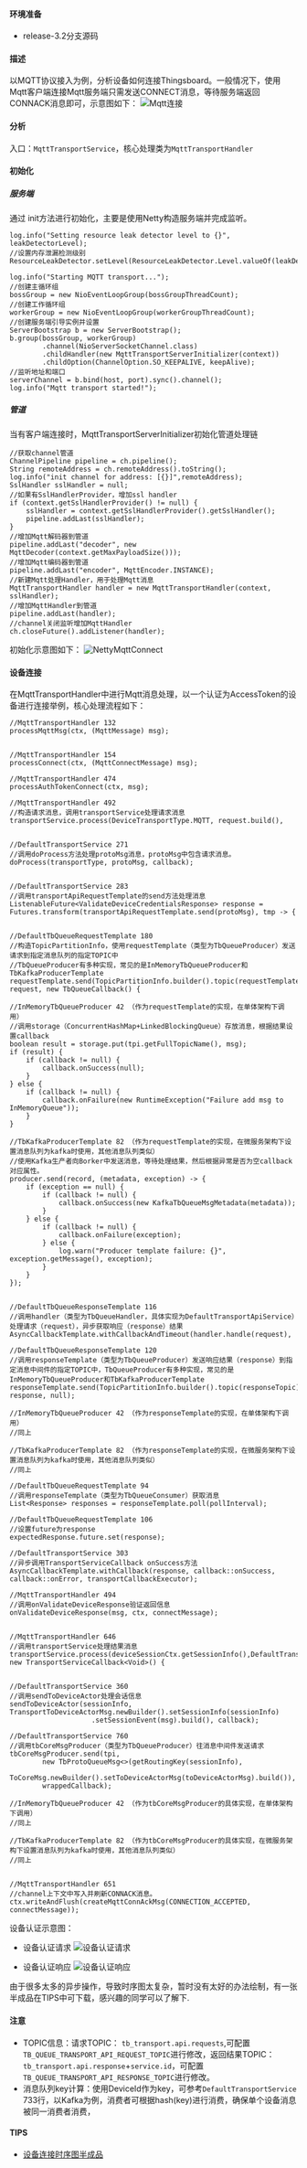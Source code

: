 #### 环境准备

- release-3.2分支源码


#### 描述
以MQTT协议接入为例，分析设备如何连接Thingsboard。一般情况下，使用Mqtt客户端连接Mqtt服务端只需发送CONNECT消息，等待服务端返回CONNACK消息即可，示意图如下：
![Mqtt连接](../../image/Mqtt连接.png)

#### 分析
入口：`MqttTransportService`，核心处理类为`MqttTransportHandler`

#### 初始化

##### 服务端
通过 init方法进行初始化，主要是使用Netty构造服务端并完成监听。
```
log.info("Setting resource leak detector level to {}", leakDetectorLevel);
//设置内存泄漏检测级别
ResourceLeakDetector.setLevel(ResourceLeakDetector.Level.valueOf(leakDetectorLevel.toUpperCase()));

log.info("Starting MQTT transport...");
//创建主循环组
bossGroup = new NioEventLoopGroup(bossGroupThreadCount);
//创建工作循环组
workerGroup = new NioEventLoopGroup(workerGroupThreadCount);
//创建服务端引导实例并设置
ServerBootstrap b = new ServerBootstrap();
b.group(bossGroup, workerGroup)
        .channel(NioServerSocketChannel.class)
        .childHandler(new MqttTransportServerInitializer(context))
        .childOption(ChannelOption.SO_KEEPALIVE, keepAlive);
//监听地址和端口
serverChannel = b.bind(host, port).sync().channel();
log.info("Mqtt transport started!");
```
##### 管道
当有客户端连接时，MqttTransportServerInitializer初始化管道处理链
```
//获取channel管道
ChannelPipeline pipeline = ch.pipeline();
String remoteAddress = ch.remoteAddress().toString();
log.info("init channel for address: [{}]",remoteAddress);
SslHandler sslHandler = null;
//如果有SslHandlerProvider，增加ssl handler
if (context.getSslHandlerProvider() != null) {
    sslHandler = context.getSslHandlerProvider().getSslHandler();
    pipeline.addLast(sslHandler);
}
//增加Mqtt解码器到管道
pipeline.addLast("decoder", new MqttDecoder(context.getMaxPayloadSize()));
//增加Mqtt编码器到管道
pipeline.addLast("encoder", MqttEncoder.INSTANCE);
//新建Mqtt处理Handler，用于处理Mqtt消息
MqttTransportHandler handler = new MqttTransportHandler(context, sslHandler);
//增加MqttHandler到管道
pipeline.addLast(handler);
//channel关闭监听增加MqttHandler
ch.closeFuture().addListener(handler);
```

初始化示意图如下：
![NettyMqttConnect](../../image/NettyMqttConnect.png)

#### 设备连接
在MqttTransportHandler中进行Mqtt消息处理，以一个认证为AccessToken的设备进行连接举例，核心处理流程如下：
```
//MqttTransportHandler 132
processMqttMsg(ctx, (MqttMessage) msg);


//MqttTransportHandler 154
processConnect(ctx, (MqttConnectMessage) msg);

//MqttTransportHandler 474
processAuthTokenConnect(ctx, msg);

//MqttTransportHandler 492
//构造请求消息，调用transportService处理请求消息
transportService.process(DeviceTransportType.MQTT, request.build(),


//DefaultTransportService 271
//调用doProcess方法处理protoMsg消息，protoMsg中包含请求消息。
doProcess(transportType, protoMsg, callback);


//DefaultTransportService 283
//调用transportApiRequestTemplate的send方法处理消息
ListenableFuture<ValidateDeviceCredentialsResponse> response = Futures.transform(transportApiRequestTemplate.send(protoMsg), tmp -> {


//DefaultTbQueueRequestTemplate 180
//构造TopicPartitionInfo，使用requestTemplate（类型为TbQueueProducer）发送请求到指定消息队列的指定TOPIC中
//TbQueueProducer有多种实现，常见的是InMemoryTbQueueProducer和TbKafkaProducerTemplate
requestTemplate.send(TopicPartitionInfo.builder().topic(requestTemplate.getDefaultTopic()).build(), request, new TbQueueCallback() {

//InMemoryTbQueueProducer 42 （作为requestTemplate的实现，在单体架构下调用）
//调用storage（ConcurrentHashMap+LinkedBlockingQueue）存放消息，根据结果设置callback
boolean result = storage.put(tpi.getFullTopicName(), msg);
if (result) {
    if (callback != null) {
        callback.onSuccess(null);
    }
} else {
    if (callback != null) {
        callback.onFailure(new RuntimeException("Failure add msg to InMemoryQueue"));
    }
}

//TbKafkaProducerTemplate 82 （作为requestTemplate的实现，在微服务架构下设置消息队列为kafka时使用，其他消息队列类似）
//使用Kafka生产者向Borker中发送消息，等待处理结果，然后根据异常是否为空callback对应属性。
producer.send(record, (metadata, exception) -> {
    if (exception == null) {
        if (callback != null) {
            callback.onSuccess(new KafkaTbQueueMsgMetadata(metadata));
        }
    } else {
        if (callback != null) {
            callback.onFailure(exception);
        } else {
            log.warn("Producer template failure: {}", exception.getMessage(), exception);
        }
    }
});


//DefaultTbQueueResponseTemplate 116
//调用handler（类型为TbQueueHandler，具体实现为DefaultTransportApiService）处理请求（request），异步获取响应（response）结果
AsyncCallbackTemplate.withCallbackAndTimeout(handler.handle(request),

//DefaultTbQueueResponseTemplate 120
//调用responseTemplate（类型为TbQueueProducer）发送响应结果（response）到指定消息中间件的指定TOPIC中，TbQueueProducer有多种实现，常见的是InMemoryTbQueueProducer和TbKafkaProducerTemplate
responseTemplate.send(TopicPartitionInfo.builder().topic(responseTopic).build(), response, null);

//InMemoryTbQueueProducer 42 （作为responseTemplate的实现，在单体架构下调用）
//同上

//TbKafkaProducerTemplate 82 （作为responseTemplate的实现，在微服务架构下设置消息队列为kafka时使用，其他消息队列类似）
//同上

//DefaultTbQueueRequestTemplate 94
//调用responseTemplate（类型为TbQueueConsumer）获取消息
List<Response> responses = responseTemplate.poll(pollInterval);

//DefaultTbQueueRequestTemplate 106
//设置future为response
expectedResponse.future.set(response);

//DefaultTransportService 303
//异步调用TransportServiceCallback onSuccess方法
AsyncCallbackTemplate.withCallback(response, callback::onSuccess, callback::onError, transportCallbackExecutor);

//MqttTransportHandler 494
//调用onValidateDeviceResponse验证返回信息
onValidateDeviceResponse(msg, ctx, connectMessage);


//MqttTransportHandler 646
//调用transportService处理结果消息
transportService.process(deviceSessionCtx.getSessionInfo(),DefaultTransportService.getSessionEventMsg(SessionEvent.OPEN), new TransportServiceCallback<Void>() {
        

//DefaultTransportService 360
//调用sendToDeviceActor处理会话信息
sendToDeviceActor(sessionInfo, TransportToDeviceActorMsg.newBuilder().setSessionInfo(sessionInfo)
                    .setSessionEvent(msg).build(), callback);
                    
//DefaultTransportService 760
//调用tbCoreMsgProducer（类型为TbQueueProducer）往消息中间件发送请求
tbCoreMsgProducer.send(tpi,
        new TbProtoQueueMsg<>(getRoutingKey(sessionInfo),
 ToCoreMsg.newBuilder().setToDeviceActorMsg(toDeviceActorMsg).build()),
        wrappedCallback);
        
//InMemoryTbQueueProducer 42 （作为tbCoreMsgProducer的具体实现，在单体架构下调用）
//同上

//TbKafkaProducerTemplate 82 （作为tbCoreMsgProducer的具体实现，在微服务架构下设置消息队列为kafka时使用，其他消息队列类似）
//同上


//MqttTransportHandler 651
//channel上下文中写入并刷新CONNACK消息。
ctx.writeAndFlush(createMqttConnAckMsg(CONNECTION_ACCEPTED, connectMessage));
```


设备认证示意图：
- 设备认证请求 ![设备认证请求](../image/../../image/设备认证请求.png)

- 设备认证响应 ![设备认证响应](../image/../../image/设备认证响应.png)

由于很多太多的异步操作，导致时序图太复杂，暂时没有太好的办法绘制，有一张半成品在TIPS中可下载，感兴趣的同学可以了解下.

#### 注意

- TOPIC信息：请求TOPIC： `tb_transport.api.requests`,可配置`TB_QUEUE_TRANSPORT_API_REQUEST_TOPIC`进行修改，返回结果TOPIC：`tb_transport.api.response`+`service.id`，可配置`TB_QUEUE_TRANSPORT_API_RESPONSE_TOPIC`进行修改。
- 消息队列key计算：使用DeviceId作为key，可参考`DefaultTransportService` 733行，以Kafka为例，消费者可根据hash(key)进行消费，确保单个设备消息被同一消费者消费，





#### TIPS
- [设备连接时序图半成品](../../file/uml/设备连接.puml)